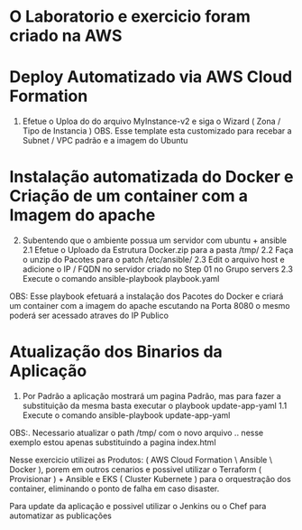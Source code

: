 # O Laboratorio e exercicio foram criado na AWS

# Deploy Automatizado via AWS Cloud Formation #

1. Efetue o Uploa do do arquivo MyInstance-v2 e siga o Wizard ( Zona / Tipo de Instancia )
OBS. Esse template esta customizado para recebar a Subnet / VPC padrão e a imagem do Ubuntu

# Instalação automatizada do Docker e Criação de um container com a Imagem do apache #

2. Subentendo que o ambiente possua um servidor com ubuntu + ansible
2.1 Efetue o Uploado da Estrutura Docker.zip para a pasta /tmp/
2.2 Faça o unzip do Pacotes para o patch /etc/ansible/
2.3 Edit o arquivo host e adicione o IP / FQDN no servidor criado no Step 01 no Grupo servers
2.3 Execute o comando ansible-playbook playbook.yaml

OBS: Esse playbook efetuará a instalação dos Pacotes do Docker e criará um container com a imagem do apache escutando na Porta 8080 o mesmo poderá ser acessado atraves do IP Publico

# Atualização dos Binarios da Aplicação #

1. Por Padrão a aplicação mostrará um pagina Padrão, mas para fazer a substituição da mesma basta executar o playbook update-app-yaml
1.1 Execute o comando ansible-playbook update-app-yaml

OBS:. Necessario atualizar o path /tmp/ com o novo arquivo .. nesse exemplo estou apenas substituindo a pagina index.html 

Nesse exercicio utilizei as Produtos: ( AWS Cloud Formation \ Ansible \ Docker ), porem em outros cenarios e possivel utilizar o Terraform ( Provisionar ) + Ansible e EKS ( Cluster Kubernete ) para o orquestração dos container, eliminando o ponto de falha em caso disaster.

Para update da aplicação e possivel utilizar o Jenkins ou o Chef para automatizar as publicações
